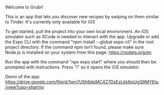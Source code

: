 Welcome to Grubr!

This is an app that lets you discover new recipes by swiping on them similar to Tinder. It's currently only available for iOS

To get started, pull the project into your own local environment. An iOS simulator such as XCode is needed to interact with the app.
Upgrade or add the Expo CLI with the command "npm install --global expo-cli" in the root project directory.
If the command npm isn't found, please make sure Node.js is installed on your system from this page: https://nodejs.org/en

Run the app with the command "npx expo start" where you should then be prompted with instructions. Press "i" so it opens the iOS simulator.

Demo of the app: https://drive.google.com/file/d/1qm7U5h9dpMC4Z7DzEzLkkKpUgQ9MYEtu/view?usp=sharing
